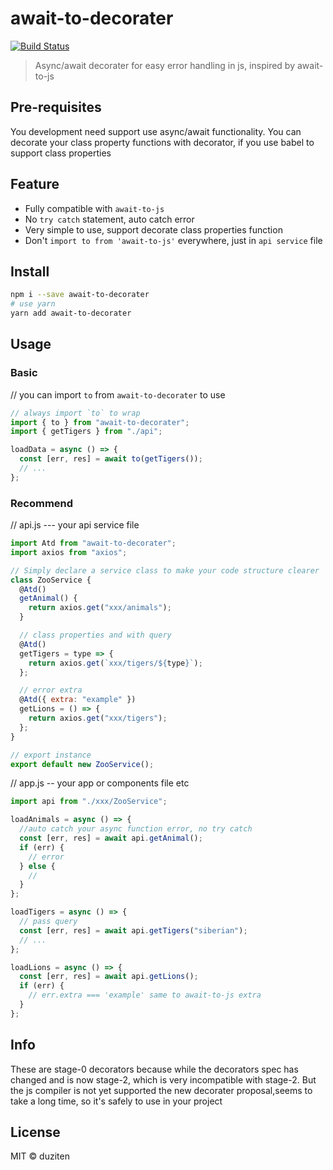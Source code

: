 # await-to-decorater

[![Build Status](https://travis-ci.com/duziten/await-to-decorater.svg?branch=master)](https://travis-ci.com/duziten/await-to-decorater)

> Async/await decorater for easy error handling in js, inspired by await-to-js

## Pre-requisites

You development need support use async/await functionality.
You can decorate your class property functions with decorator, if you use babel to support class properties

## Feature

- Fully compatible with `await-to-js`
- No `try catch` statement, auto catch error
- Very simple to use, support decorate class properties function
- Don't `import to from 'await-to-js'` everywhere, just in `api service` file

## Install

```sh
npm i --save await-to-decorater
# use yarn
yarn add await-to-decorater
```

## Usage

### Basic

// you can import `to` from `await-to-decorater` to use

```js
// always import `to` to wrap
import { to } from "await-to-decorater";
import { getTigers } from "./api";

loadData = async () => {
  const [err, res] = await to(getTigers());
  // ...
};
```

### Recommend

// api.js --- your api service file

```js
import Atd from "await-to-decorater";
import axios from "axios";

// Simply declare a service class to make your code structure clearer
class ZooService {
  @Atd()
  getAnimal() {
    return axios.get("xxx/animals");
  }

  // class properties and with query
  @Atd()
  getTigers = type => {
    return axios.get(`xxx/tigers/${type}`);
  };

  // error extra
  @Atd({ extra: "example" })
  getLions = () => {
    return axios.get("xxx/tigers");
  };
}

// export instance
export default new ZooService();
```

// app.js -- your app or components file etc

```js
import api from "./xxx/ZooService";

loadAnimals = async () => {
  //auto catch your async function error, no try catch
  const [err, res] = await api.getAnimal();
  if (err) {
    // error
  } else {
    //
  }
};

loadTigers = async () => {
  // pass query
  const [err, res] = await api.getTigers("siberian");
  // ...
};

loadLions = async () => {
  const [err, res] = await api.getLions();
  if (err) {
    // err.extra === 'example' same to await-to-js extra
  }
};
```

## Info

These are stage-0 decorators because while the decorators spec has changed and is now stage-2, which is very incompatible with stage-2.
But the js compiler is not yet supported the new decorater proposal,seems to take a long time, so it's safely to use in your project

## License

MIT © duziten
